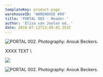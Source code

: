```yaml
---
templateKey: product-page
warehouseID: 'WAREHOUSE #99'
title: 'PORTAL 002 - Reader '
author: 'Elisa van Joolen ed. '
date: 2018-07-12T13:49:43.353Z
---
```

![PORTAL 002. Photography: Anouk Beckers.](/img/01_portal002_photo_anoukbeckers.jpg "PORTAL 002. Photography: Anouk Beckers.")

XXXX TEXT \\



![](/img/02_portal002_photo_anoukbeckers.jpg)

![PORTAL 002. Photography: Anouk Beckers.](/img/03_portal002_photo_anoukbeckers.jpg "PORTAL 002. Photography: Anouk Beckers.")